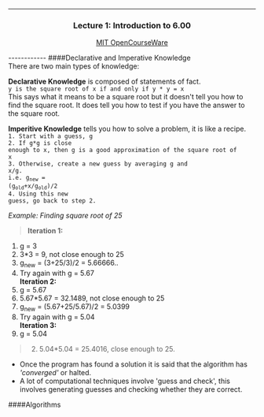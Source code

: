 ------------
<h3 align="center">
Lecture 1: Introduction to 6.00                                                                                                                                                
</h3>
<p align="center">
<a href="http://ocw.mit.edu/courses/electrical-engineering-and-computer-science/6-00sc-introduction-to-computer-science-and-programming-spring-2011/unit-1/lecture-1-introduction-to-6.00/">MIT OpenCourseWare</a>
</p>
------------
####Declarative and Imperative Knowledge<br>
There are two main types of knowledge:  
  
**Declarative Knowledge** is composed of statements of fact.  
`y is the square root of x if and only if y * y = x`  
This says what it means to be a square root but it doesn't tell you how to find the square root.
It does tell you how to test if you have the answer to the square root.  
  
**Imperitive Knowledge** tells you how to solve a problem, it is like a recipe.   
<code>1. Start with a guess, g</code><br>
<code>2. If g*g is close enough to x, then g is a good approximation of the square root of x</code><br>
<code>3. Otherwise, create a new guess by averaging g and x/g.</code><br>
<code>i.e. g<sub>new</sub> = (g<sub>old</sub>+x/g<sub>old</sub>)/2</code><br>
<code>4. Using this new guess, go back to step 2.</code><br>
  

_Example: Finding square root of 25_  
> **Iteration 1:**  
1. g = 3  
2. 3*3 = 9, not close enough to 25  
3. g<sub>new</sub> = (3+25/3)/2 = 5.66666..  
4. Try again with g = 5.67   
__Iteration 2:__  
1. g = 5.67  
2. 5.67*5.67 = 32.1489, not close enough to 25  
3. g<sub>new</sub> = (5.67+25/5.67)/2 = 5.0399  
4. Try again with g = 5.04   
**Iteration 3:**  
1. g = 5.04  
> 2. 5.04*5.04 = 25.4016, close enough to 25. <br>

* Once the program has found a solution it is said that the algorithm has _'converged'_ or halted.  
* A lot of computational techniques involve 'guess and check', this involves generating guesses and checking whether they are correct.   

####Algorithms<br>
